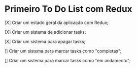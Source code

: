 # Primeiro To Do List com Redux

[X] Criar um estado geral da aplicação com Redux;

[X] Criar um sistema de adicionar tasks;

[X] Criar um sistema para apagar tasks;

[] Criar um sistema para marcar tasks como "completas";

[] Criar um sistema para marcar tasks como "em andamento";

